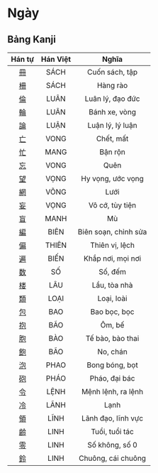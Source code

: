 
# Ngày

## Bảng Kanji

| Hán tự | Hán Việt | Nghĩa |
| :---: | :---: | :---: |
| [冊](https://www.tiengnhatdongian.com/kanji/giai-nghia-kanji-%E5%86%8A) | SÁCH | Cuốn sách, tập |
| [柵](https://www.tiengnhatdongian.com/kanji/giai-nghia-kanji-%E6%9F%B5) | SÁCH | Hàng rào |
| [倫](https://www.tiengnhatdongian.com/kanji/giai-nghia-kanji-%E5%80%AB) | LUÂN | Luân lý, đạo đức |
| [輪](https://www.tiengnhatdongian.com/kanji/giai-nghia-kanji-%E8%BC%AA) | LUÂN | Bánh xe, vòng |
| [論](https://www.tiengnhatdongian.com/kanji/giai-nghia-kanji-%E8%AB%96) | LUẬN | Luận lý, lý luận |
| [亡](https://www.tiengnhatdongian.com/kanji/giai-nghia-kanji-%E4%BA%A1) | VONG | Chết, mất |
| [忙](https://www.tiengnhatdongian.com/kanji/giai-nghia-kanji-%E5%BF%99) | MANG | Bận rộn |
| [忘](https://www.tiengnhatdongian.com/kanji/giai-nghia-kanji-%E5%BF%98) | VONG | Quên |
| [望](https://www.tiengnhatdongian.com/kanji/giai-nghia-kanji-%E6%9C%9B) | VỌNG | Hy vọng, ước vọng |
| [網](https://www.tiengnhatdongian.com/kanji/giai-nghia-kanji-%E7%B6%B2) | VÕNG | Lưới |
| [妄](https://www.tiengnhatdongian.com/kanji/giai-nghia-kanji-%E5%A6%84) | VỌNG | Vô cớ, tùy tiện |
| [盲](https://www.tiengnhatdongian.com/kanji/giai-nghia-kanji-%E7%9B%B2) | MANH | Mù |
| [編](https://www.tiengnhatdongian.com/kanji/giai-nghia-kanji-%E7%B7%A8) | BIÊN | Biên soạn, chỉnh sửa |
| [偏](https://www.tiengnhatdongian.com/kanji/giai-nghia-kanji-%E5%81%8F) | THIÊN | Thiên vị, lệch |
| [遍](https://www.tiengnhatdongian.com/kanji/giai-nghia-kanji-%E9%81%8D) | BIẾN | Khắp nơi, mọi nơi |
| [数](https://www.tiengnhatdongian.com/kanji/giai-nghia-kanji-%E6%95%B0) | SỐ | Số, đếm |
| [楼](https://www.tiengnhatdongian.com/kanji/giai-nghia-kanji-%E6%A5%BC) | LÂU | Lầu, tòa nhà |
| [類](https://www.tiengnhatdongian.com/kanji/giai-nghia-kanji-%E9%A1%9E) | LOẠI | Loại, loài |
| [包](https://www.tiengnhatdongian.com/kanji/giai-nghia-kanji-%E5%8C%85) | BAO | Bao bọc, bọc |
| [抱](https://www.tiengnhatdongian.com/kanji/giai-nghia-kanji-%E6%8A%B1) | BÃO | Ôm, bế |
| [胞](https://www.tiengnhatdongian.com/kanji/giai-nghia-kanji-%E8%83%9E) | BÀO | Tế bào, bào thai |
| [飽](https://www.tiengnhatdongian.com/kanji/giai-nghia-kanji-%E9%A3%BD) | BÃO | No, chán |
| [泡](https://www.tiengnhatdongian.com/kanji/giai-nghia-kanji-%E6%B3%A1) | PHAO | Bong bóng, bọt |
| [砲](https://www.tiengnhatdongian.com/kanji/giai-nghia-kanji-%E7%A0%B2) | PHÁO | Pháo, đại bác |
| [令](https://www.tiengnhatdongian.com/kanji/giai-nghia-kanji-%E4%BB%A4) | LỆNH | Mệnh lệnh, ra lệnh |
| [冷](https://www.tiengnhatdongian.com/kanji/giai-nghia-kanji-%E5%86%B7) | LÃNH | Lạnh |
| [領](https://www.tiengnhatdongian.com/kanji/giai-nghia-kanji-%E9%A0%98) | LĨNH | Lãnh đạo, lĩnh vực |
| [齢](https://www.tiengnhatdongian.com/kanji/giai-nghia-kanji-%E9%BD%A2) | LINH | Tuổi, tuổi tác |
| [零](https://www.tiengnhatdongian.com/kanji/giai-nghia-kanji-%E9%9B%B6) | LINH | Số không, số 0 |
| [鈴](https://www.tiengnhatdongian.com/kanji/giai-nghia-kanji-%E9%88%B4) | LINH | Chuông, cái chuông |

